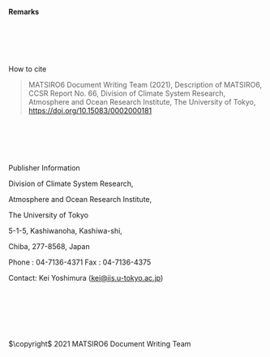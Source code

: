 **Remarks**

\
\
\
<br/>

How to cite

> MATSIRO6 Document Writing Team (2021), Description of MATSIRO6, CCSR Report No. 66, Division of Climate System Research, Atmosphere and Ocean Research Institute, The University of Tokyo, https://doi.org/10.15083/0002000181

\
\
\
<br/>

Publisher Information

Division of Climate System Research,

Atmosphere and Ocean Research Institute,

The University of Tokyo

5-1-5, Kashiwanoha, Kashiwa-shi,

Chiba, 277-8568, Japan

Phone : 04-7136-4371 Fax : 04-7136-4375

Contact: Kei Yoshimura (kei@iis.u-tokyo.ac.jp)

\
\
\
\
<br/>

$\copyright$ 2021 MATSIRO6 Document Writing Team
